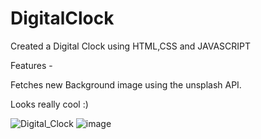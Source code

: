 # DigitalClock
Created a Digital Clock using HTML,CSS and JAVASCRIPT

Features - 

Fetches new Background image using the unsplash API.

Looks really cool :)

![Digital_Clock](https://user-images.githubusercontent.com/83853518/201769298-5a95442a-b0ca-4c8e-b9bf-14f8281a32e9.png)
![image](https://user-images.githubusercontent.com/83853518/201770858-a5ea4a13-7121-4815-b6f4-aa9c37eeb238.png)
